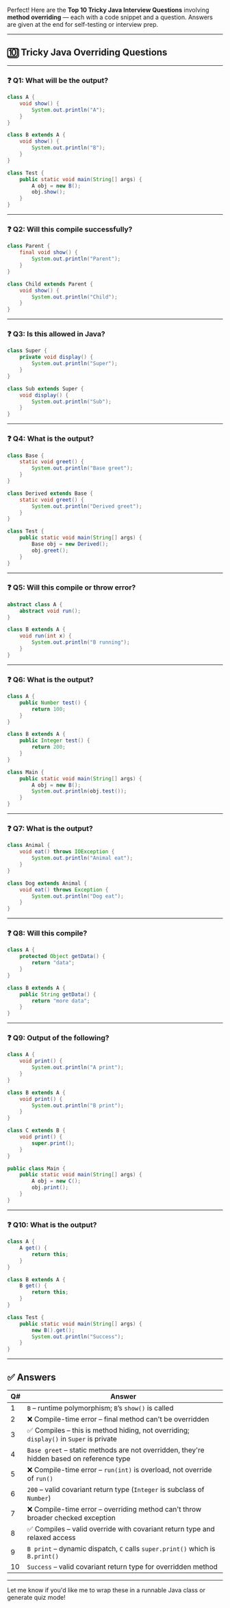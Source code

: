 Perfect! Here are the **Top 10 Tricky Java Interview Questions** involving **method overriding** — each with a code snippet and a question. Answers are given at the end for self-testing or interview prep.

---

## 🔟 Tricky Java Overriding Questions

---

### ❓ **Q1: What will be the output?**

```java
class A {
    void show() {
        System.out.println("A");
    }
}

class B extends A {
    void show() {
        System.out.println("B");
    }
}

class Test {
    public static void main(String[] args) {
        A obj = new B();
        obj.show();
    }
}
```

---

### ❓ **Q2: Will this compile successfully?**

```java
class Parent {
    final void show() {
        System.out.println("Parent");
    }
}

class Child extends Parent {
    void show() {
        System.out.println("Child");
    }
}
```

---

### ❓ **Q3: Is this allowed in Java?**

```java
class Super {
    private void display() {
        System.out.println("Super");
    }
}

class Sub extends Super {
    void display() {
        System.out.println("Sub");
    }
}
```

---

### ❓ **Q4: What is the output?**

```java
class Base {
    static void greet() {
        System.out.println("Base greet");
    }
}

class Derived extends Base {
    static void greet() {
        System.out.println("Derived greet");
    }
}

class Test {
    public static void main(String[] args) {
        Base obj = new Derived();
        obj.greet();
    }
}
```

---

### ❓ **Q5: Will this compile or throw error?**

```java
abstract class A {
    abstract void run();
}

class B extends A {
    void run(int x) {
        System.out.println("B running");
    }
}
```

---

### ❓ **Q6: What is the output?**

```java
class A {
    public Number test() {
        return 100;
    }
}

class B extends A {
    public Integer test() {
        return 200;
    }
}

class Main {
    public static void main(String[] args) {
        A obj = new B();
        System.out.println(obj.test());
    }
}
```

---

### ❓ **Q7: What is the output?**

```java
class Animal {
    void eat() throws IOException {
        System.out.println("Animal eat");
    }
}

class Dog extends Animal {
    void eat() throws Exception {
        System.out.println("Dog eat");
    }
}
```

---

### ❓ **Q8: Will this compile?**

```java
class A {
    protected Object getData() {
        return "data";
    }
}

class B extends A {
    public String getData() {
        return "more data";
    }
}
```

---

### ❓ **Q9: Output of the following?**

```java
class A {
    void print() {
        System.out.println("A print");
    }
}

class B extends A {
    void print() {
        System.out.println("B print");
    }
}

class C extends B {
    void print() {
        super.print();
    }
}

public class Main {
    public static void main(String[] args) {
        A obj = new C();
        obj.print();
    }
}
```

---

### ❓ **Q10: What is the output?**

```java
class A {
    A get() {
        return this;
    }
}

class B extends A {
    B get() {
        return this;
    }
}

class Test {
    public static void main(String[] args) {
        new B().get();
        System.out.println("Success");
    }
}
```

---

## ✅ Answers

| Q# | Answer                                                                                   |
| -- | ---------------------------------------------------------------------------------------- |
| 1  | `B` – runtime polymorphism; `B`’s `show()` is called                                     |
| 2  | ❌ Compile-time error – final method can't be overridden                                  |
| 3  | ✅ Compiles – this is method hiding, not overriding; `display()` in `Super` is private    |
| 4  | `Base greet` – static methods are not overridden, they're hidden based on reference type |
| 5  | ❌ Compile-time error – `run(int)` is overload, not override of `run()`                   |
| 6  | `200` – valid covariant return type (`Integer` is subclass of `Number`)                  |
| 7  | ❌ Compile-time error – overriding method can't throw broader checked exception           |
| 8  | ✅ Compiles – valid override with covariant return type and relaxed access                |
| 9  | `B print` – dynamic dispatch, `C` calls `super.print()` which is `B.print()`             |
| 10 | `Success` – valid covariant return type for overridden method                            |

---

Let me know if you'd like me to wrap these in a runnable Java class or generate quiz mode!
